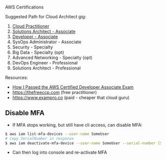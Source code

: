 AWS Certifications

Suggested Path for Cloud Architect gig:

1. [Cloud Practitioner](./cloud-practitioner/)
1. [Solutions Architect - Associate](./solutions-architect-associate/)
1. [Developer - Associate](./developer-associate/)
1. SysOps Administrator - Associate
1. Security - Specialty
1. Big Data - Specialty (opt)
1. Advanced Networking - Specialty (opt)
1. DevOps Engineer - Professional
1. Solutions Architect - Professional

Resources:

- [How I Passed the AWS Certified Developer Associate Exam](https://www.freecodecamp.org/news/how-i-passed-the-aws-certified-developer-associate-exam/)
- https://thefreeccp.com (free practitioner)
- https://www.exampro.co (paid - cheaper that cloud guru)

## Disable MFA 

- If MFA stops working, but still have cli access, can disable MFA:

```bash
$ aws iam list-mfa-devices --user-name SomeUser
# copy SerialNumber in response
$ aws iam deactivate-mfa-device --user-name SomeUser --serial-number [SerialNumber]
```

- Can then log into console and re-activate MFA
